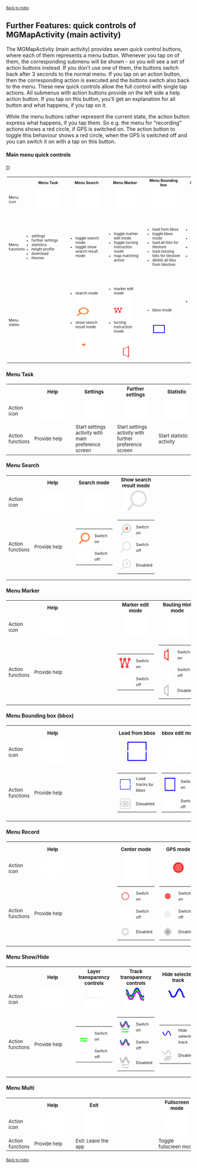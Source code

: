 <small><small>[Back to Index](../../../index.md)</small></small>

## Further Features: quick controls of MGMapActivity (main activity)

The MGMapActivity (main activity) provides seven quick control buttons, where each of them represents a menu button.
Whenever you tap on of them, the corresponding submenu will be shown - so you will see a set of action buttons instead.
If you don't use one of them, the buttons switch back after 3 seconds to the normal menu. If you tap on an action button,
then the corresponding action is executed and the buttons switch also back to the menu. These new quick controls
allow the full control with single tap actions. All submenus with action buttons provide on the
left side a help action button. If you tap on this button, you'll get an explanation for all button and what happens, if
you tap on it.

While the menu buttons rather represent the current state, the action button express what happens, if you tap them.
So e.g. the menu for "recording" actions shows a red circle, if GPS is switched on. The action button to toggle this
behaviour shows a red circle, when the GPS is switched off and you can switch it on with a tap on this button.

#### Main menu quick controls

D
<table style="font-size: x-small; padding:2px">
<tr>
	<th></th>
    <th style="text-align:center">Menu Task</th>
    <th style="text-align:center">Menu Search</th>
    <th style="text-align:center">Menu Marker</th>
    <th style="text-align:center">Menu Bounding box</th>
    <th style="text-align:center">Menu Record</th>
    <th style="text-align:center">Menu Show/Hide</th>
    <th style="text-align:center">Menu Multi</th>
</tr>
<tr>
<td width="5%" style="min-width:50px;max-width:60px">Menu<br/>icon</td>
<td width="12%" style="text-align:center; min-width:95px"><img src="../../../icons/group_task.svg" width="60px" height="60px"></td>
<td width="12%" style="text-align:center; min-width:95px"><img src="../../../icons/group_search1.svg" width="60px" height="60px"></td>
<td width="12%" style="text-align:center; min-width:95px"><img src="../../../icons/group_marker1.svg" width="60px" height="60px"></td>
<td width="12%" style="text-align:center; min-width:95px"><img src="../../../icons/group_bbox1.svg" width="60px" height="60px"></td>
<td width="12%" style="text-align:center; min-width:95px"><img src="../../../icons/group_record1.svg" width="60px" height="60px"></td>
<td width="12%" style="text-align:center; min-width:95px"><img src="../../../icons/show_hide.svg" width="60px" height="60px"></td>
<td width="12%" style="text-align:center; min-width:95px"><img src="../../../icons/multi.svg" width="60px" height="60px"></td>
</tr>
<tr>
	<td style="min-width:50px;max-width:60px">Menu<br/>functions</td>
    <td><ul style="padding:2px"><li>settings</li><li>further settings</li><li>statistics</li><li>height profile</li><li>download</li><li>themes</li></ul></td>
    <td><ul><li>toggle search mode</li><li>toggle show search result mode</li></ul></td>
    <td><ul><li>toggle marker edit mode</li><li>toggle turning instruction mode</li><li>map matching action</li></ul></td>
    <td><ul><li>load from bbox</li><li>toggle bbox mode</li><li>load all tiles for tilestore</li><li>load missing tiles for tilestore</li><li>delete all tiles from tilestore</li></ul></td>
    <td><ul><li>toggle center mode</li><li>toggle GPS mode</li><li>toggle record track mode</li><li>toggle record track segment mode</li></ul></td>
    <td><ul><li>toggle layer transparency controls</li><li>toggle track transparency controls</li><li>hide selected track</li><li>hide not selected tracks</li><li>hide all tracks</li><li>hide marker/route track</li></ul></td>
    <td><ul><li>leave the app</li><li>toggle fullscreen mode</li><li>zoom in</li><li>zoom out</li><li>lunch Android homescreen</li></ul></td>
</tr>
<tr>
<td style="min-width:50px;max-width:60px">Menu<br/>states</td>

<td></td>
<td><ul>
	<li>search mode<br/><img src="../../../icons/group_search1.svg" width="48px" height="32px">&nbsp;<img src="../../../icons/group_search2.svg" width="48px" height="32px"></li>
	<li>show search result mode<br/><img src="../../../icons/group_search1.svg" width="48px" height="32px">&nbsp;<img src="../../../icons/group_search3.svg" width="48px" height="32px"></li>
</ul></td>
<td><ul>
	<li>marker edit mode<br/><img src="../../../icons/group_marker1.svg" width="48px" height="32px">&nbsp;<img src="../../../icons/group_marker2.svg" width="48px" height="32px"></li>
	<li>turning instruction mode<br/><img src="../../../icons/group_marker1.svg" width="48px" height="32px">&nbsp;<img src="../../../icons/group_marker3.svg" width="48px" height="32px"></li>
</ul></td>
<td><ul>
	<li>bbox mode<br/><img src="../../../icons/group_bbox1.svg" width="48px" height="32px">&nbsp;<img src="../../../icons/group_bbox2.svg" width="48px" height="32px"></li>
</ul></td>
<td><ul>
	<li>GPS mode<br/>(GPS or track recording or track segment recording)<br/><img src="../../../icons/group_record1.svg" width="48px" height="32px">&nbsp;<img src="../../../icons/group_record2.svg" width="48px" height="32px"></li>
</ul></td>
<td></td>
<td></td>
</tr>
 </table>

#### Menu Task

<table style="font-size: small">
<tr>
	<th></th>
    <th style="text-align:center">Help</th>
    <th style="text-align:center">Settings</th>
    <th style="text-align:center">Further settings</th>
    <th style="text-align:center">Statistic</th>
    <th style="text-align:center">Height profile</th>
    <th style="text-align:center">Download</th>
    <th style="text-align:center">Themes</th>
</tr>
<tr>
<td width="5%" style="min-width:50px;max-width:60px">Action<br/>icon</td>
<td width="12%" style="text-align:center; min-width:100px"><img src="../../../icons/help.svg" width="60px" height="60px"></td>
<td width="12%" style="text-align:center; min-width:100px"><img src="../../../icons/settings.svg" width="60px" height="60px"></td>
<td width="12%" style="text-align:center; min-width:100px"><img src="../../../icons/settings_fu.svg" width="60px" height="60px"></td>
<td width="12%" style="text-align:center; min-width:100px"><img src="../../../icons/statistik.svg" width="60px" height="60px"></td>
<td width="12%" style="text-align:center; min-width:100px"><img src="../../../icons/height_profile.svg" width="60px" height="60px"></td>
<td width="12%" style="text-align:center; min-width:100px"><img src="../../../icons/download.svg" width="60px" height="60px"></td>
<td width="12%" style="text-align:center; min-width:100px"><img src="../../../icons/themes.svg" width="60px" height="60px"></td>
</tr>
<tr>
	<td style="min-width:50px;max-width:60px">Action<br/>functions</td>
    <td>Provide help</td>
    <td>Start settings activity with main preference screen</td>
    <td>Start settings activity with further preference screen</td>
    <td>Start statistic activity</td>
    <td>Start height profile activity</td>
    <td>Start settings activity with download preference screen</td>
    <td>Start theme settings activity</td>
</tr>
</table>


#### Menu Search

<table style="font-size: small">
<tr>
	<th></th>
    <th style="text-align:center">Help</th>
    <th style="text-align:center">Search mode</th>
    <th style="text-align:center">Show search result mode</th>
    <th style="text-align:center"></th>
    <th style="text-align:center"></th>
    <th style="text-align:center"></th>
    <th style="text-align:center"></th>
</tr>
<tr>
<td width="5%" style="min-width:50px;max-width:60px">Action<br/>icon</td>
<td width="12%" style="text-align:center; min-width:100px"><img src="../../../icons/help.svg" width="60px" height="60px"></td>
<td width="12%" style="text-align:center; min-width:100px"><img src="../../../icons/search.svg" width="60px" height="60px"></td>
<td width="12%" style="text-align:center; min-width:100px"><img src="../../../icons/search_res1.svg" width="60px" height="60px"></td>
<td width="12%" style="text-align:center; min-width:100px"> </td>
<td width="12%" style="text-align:center; min-width:100px"> </td>
<td width="12%" style="text-align:center; min-width:100px"> </td>
<td width="12%" style="text-align:center; min-width:100px"> </td>
</tr>
<tr>
	<td style="min-width:50px;max-width:60px">Action<br/>functions</td>
    <td>Provide help</td>
    <td>
		<table style="padding:0px;border:none">
			<tr><td width="40%" style="padding-top:10px;border:none"><img style="text-align:center;min-width:32px" src="../../../icons/search1b.svg" width="32px" height="32px"></td><td width="60%" style="padding-top:5px;border:none"><small>Switch on</small></td></tr>
			<tr><td width="40%" style="padding-top:10px;border:none"><img style="text-align:center;min-width:32px" src="../../../icons/search.svg" width="32px" height="32px"></td><td width="60%" style="padding-top:5px;border:none"><small>Switch off</small></td></tr>
		</table>
	</td>
    <td>
		<table style="padding:0px;border:none">
			<tr><td width="40%" style="padding-top:10px;border:none"><img style="text-align:center;min-width:32px" src="../../../icons/search_res2.svg" width="32px" height="32px"></td><td width="60%" style="padding-top:5px;border:none"><small>Switch on</small></td></tr>
			<tr><td width="40%" style="padding-top:10px;border:none"><img style="text-align:center;min-width:32px" src="../../../icons/search_res1.svg" width="32px" height="32px"></td><td width="60%" style="padding-top:5px;border:none"><small>Switch off</small></td></tr>
			<tr><td width="40%" style="padding-top:10px;border:none"><img style="text-align:center;min-width:32px" src="../../../icons/search_res3.svg" width="32px" height="32px"></td><td width="60%" style="padding-top:5px;border:none"><small>Disabled</small></td></tr>
		</table>
	</td>
    <td></td>
    <td></td>
    <td></td>
    <td></td>
</tr>
</table>


#### Menu Marker

<table style="font-size: small">
<tr>
	<th></th>
    <th style="text-align:center">Help</th>
    <th style="text-align:center"> </th>
    <th style="text-align:center">Marker edit mode</th>
    <th style="text-align:center">Routing Hint mode</th>
    <th style="text-align:center"></th>
    <th style="text-align:center">Map matching</th>
    <th style="text-align:center"></th>
</tr>
<tr>
<td width="5%" style="min-width:50px;max-width:60px">Action<br/>icon</td>
<td width="12%" style="text-align:center; min-width:100px"><img src="../../../icons/help.svg" width="60px" height="60px"></td>
<td width="12%" style="text-align:center; min-width:100px"> </td>
<td width="12%" style="text-align:center; min-width:100px"><img src="../../../icons/mtlr.svg" width="60px" height="60px"></td>
<td width="12%" style="text-align:center; min-width:100px"><img src="../../../icons/routing_hints1.svg" width="60px" height="60px"></td>
<td width="12%" style="text-align:center; min-width:100px"> </td>
<td width="12%" style="text-align:center; min-width:100px"><img src="../../../icons/matching.svg" width="60px" height="60px"></td>
<td width="12%" style="text-align:center; min-width:100px"> </td>
</tr>
<tr>
	<td style="min-width:50px;max-width:60px">Action<br/>functions</td>
    <td>Provide help</td>
    <td></td>
    <td>
		<table style="padding:0px;border:none">
			<tr><td width="40%" style="padding-top:10px;border:none"><img style="text-align:center;min-width:32px" src="../../../icons/mtlr2.svg" width="32px" height="32px"></td><td width="60%" style="padding-top:5px;border:none"><small>Switch on</small></td></tr>
			<tr><td width="40%" style="padding-top:10px;border:none"><img style="text-align:center;min-width:32px" src="../../../icons/mtlr.svg" width="32px" height="32px"></td><td width="60%" style="padding-top:5px;border:none"><small>Switch off</small></td></tr>
		</table>
	</td>
    <td>
		<table style="padding:0px;border:none">
			<tr><td width="40%" style="padding-top:10px;border:none"><img style="text-align:center;min-width:32px" src="../../../icons/routing_hints2.svg" width="32px" height="32px"></td><td width="60%" style="padding-top:5px;border:none"><small>Switch on</small></td></tr>
			<tr><td width="40%" style="padding-top:10px;border:none"><img style="text-align:center;min-width:32px" src="../../../icons/routing_hints1.svg" width="32px" height="32px"></td><td width="60%" style="padding-top:5px;border:none"><small>Switch off</small></td></tr>
			<tr><td width="40%" style="padding-top:10px;border:none"><img style="text-align:center;min-width:32px" src="../../../icons/routing_hints_dis.svg" width="32px" height="32px"></td><td width="60%" style="padding-top:5px;border:none"><small>Disabled</small></td></tr>
		</table>
	</td>
    <td></td>
    <td>
		<table style="padding:0px;border:none">
			<tr><td width="40%" style="padding-top:10px;border:none"><img style="text-align:center;min-width:32px" src="../../../icons/matching.svg" width="32px" height="32px"></td><td width="60%" style="padding-top:5px;border:none"><small>Trigger "map matching" </small></td></tr>
			<tr><td width="40%" style="padding-top:10px;border:none"><img style="text-align:center;min-width:32px" src="../../../icons/matching_dis.svg" width="32px" height="32px"></td><td width="60%" style="padding-top:5px;border:none"><small>Disabled</small></td></tr>
		</table>
	</td>
    <td></td>
</tr>
</table>


#### Menu Bounding box (bbox)

<table style="font-size: small">
<tr>
	<th></th>
    <th style="text-align:center">Help</th>
    <th style="text-align:center"> </th>
    <th style="text-align:center">Load from bbox</th>
    <th style="text-align:center">bbox edit mode</th>
    <th style="text-align:center">Load missing tiles to tilestore</th>
    <th style="text-align:center">Load all tiles to tilestore</th>
    <th style="text-align:center">Delete all tiles from tilestore</th>
</tr>
<tr>
<td width="5%" style="min-width:50px;max-width:60px">Action<br/>icon</td>
<td width="12%" style="text-align:center; min-width:100px"><img src="../../../icons/help.svg" width="60px" height="60px"></td>
<td width="12%" style="text-align:center; min-width:100px"> </td>
<td width="12%" style="text-align:center; min-width:100px"><img src="../../../icons/load_from_bb.svg" width="60px" height="60px"></td>
<td width="12%" style="text-align:center; min-width:100px"><img src="../../../icons/bbox.svg" width="60px" height="60px"></td>
<td width="12%" style="text-align:center; min-width:100px"><img src="../../../icons/bb_ts_load_remain.svg" width="60px" height="60px"></td>
<td width="12%" style="text-align:center; min-width:100px"><img src="../../../icons/bb_ts_load_all.svg" width="60px" height="60px"></td>
<td width="12%" style="text-align:center; min-width:100px"><img src="../../../icons/bb_ts_delete_all.svg" width="60px" height="60px"></td>
</tr>
<tr>
	<td style="min-width:50px;max-width:60px">Action<br/>functions</td>
    <td>Provide help</td>
    <td></td>
    <td>
		<table style="padding:0px;border:none">
			<tr><td width="40%" style="padding-top:10px;border:none"><img style="text-align:center;min-width:32px" src="../../../icons/load_from_bb.svg" width="32px" height="32px"></td><td width="60%" style="padding-top:5px;border:none"><small>Load tracks by bbox</small></td></tr>
			<tr><td width="40%" style="padding-top:10px;border:none"><img style="text-align:center;min-width:32px" src="../../../icons/load_from_bb_dis.svg" width="32px" height="32px"></td><td width="60%" style="padding-top:5px;border:none"><small>Diasabled</small></td></tr>
		</table>
	</td>
    <td>
		<table style="padding:0px;border:none">
			<tr><td width="40%" style="padding-top:10px;border:none"><img style="text-align:center;min-width:32px" src="../../../icons/bbox2.svg" width="32px" height="40px"></td><td width="60%" style="padding-top:5px;border:none"><small>Switch on</small></td></tr>
			<tr><td width="40%" style="padding-top:10px;border:none"><img style="text-align:center;min-width:32px" src="../../../icons/bbox.svg" width="32px" height="32px"></td><td width="60%" style="padding-top:5px;border:none"><small>Switch off</small></td></tr>
		</table>
	</td>
    <td>
		<table style="padding:0px;border:none">
			<tr><td width="40%" style="padding-top:10px;border:none"><img style="text-align:center;min-width:32px" src="../../../icons/bb_ts_load_remain.svg" width="32px" height="32px"></td><td width="60%" style="padding-top:5px;border:none"><small>Load missing tiles by bbox</small></td></tr>
			<tr><td width="40%" style="padding-top:10px;border:none"><img style="text-align:center;min-width:32px" src="../../../icons/bb_ts_load_remain_dis.svg" width="32px" height="32px"></td><td width="60%" style="padding-top:5px;border:none"><small>Diasabled</small></td></tr>
		</table>
	</td>
    <td>
		<table style="padding:0px;border:none">
			<tr><td width="40%" style="padding-top:10px;border:none"><img style="text-align:center;min-width:32px" src="../../../icons/bb_ts_load_all.svg" width="32px" height="32px"></td><td width="60%" style="padding-top:5px;border:none"><small>Load all tiles by bbox</small></td></tr>
			<tr><td width="40%" style="padding-top:10px;border:none"><img style="text-align:center;min-width:32px" src="../../../icons/bb_ts_load_all_dis.svg" width="32px" height="32px"></td><td width="60%" style="padding-top:5px;border:none"><small>Diasabled</small></td></tr>
		</table>
	</td>
    <td>
		<table style="padding:0px;border:none">
			<tr><td width="40%" style="padding-top:10px;border:none"><img style="text-align:center;min-width:32px" src="../../../icons/bb_ts_delete_all.svg" width="32px" height="32px"></td><td width="60%" style="padding-top:5px;border:none"><small>Delete all tiles by bbox</small></td></tr>
			<tr><td width="40%" style="padding-top:10px;border:none"><img style="text-align:center;min-width:32px" src="../../../icons/bb_ts_delete_all_dis.svg" width="32px" height="32px"></td><td width="60%" style="padding-top:5px;border:none"><small>Diasabled</small></td></tr>
		</table>
	</td>
</tr>
</table>


#### Menu Record

<table style="font-size: small">
<tr>
	<th></th>
    <th style="text-align:center">Help</th>
    <th style="text-align:center"> </th>
    <th style="text-align:center">Center mode</th>
    <th style="text-align:center">GPS mode</th>
    <th style="text-align:center">Record track mode</th>
    <th style="text-align:center">Record track segment mode</th>
    <th style="text-align:center"></th>
</tr>
<tr>
<td width="5%" style="min-width:50px;max-width:60px">Action<br/>icon</td>
<td width="12%" style="text-align:center; min-width:100px"><img src="../../../icons/help.svg" width="60px" height="60px"></td>
<td width="12%" style="text-align:center; min-width:100px"> </td>
<td width="12%" style="text-align:center; min-width:100px"><img src="../../../icons/center1.svg" width="60px" height="60px"></td>
<td width="12%" style="text-align:center; min-width:100px"><img src="../../../icons/gps1.svg" width="60px" height="60px"></td>
<td width="12%" style="text-align:center; min-width:100px"><img src="../../../icons/record_track1.svg" width="60px" height="60px"></td>
<td width="12%" style="text-align:center; min-width:100px"><img src="../../../icons/record_segment1.svg" width="60px" height="60px"></td>
<td width="12%" style="text-align:center; min-width:100px"> </td>
</tr>
<tr>
	<td style="min-width:50px;max-width:60px">Action<br/>functions</td>
    <td>Provide help</td>
    <td></td>
    <td>
		<table style="padding:0px;border:none">
			<tr><td width="40%" style="padding-top:10px;border:none"><img style="text-align:center;min-width:32px" src="../../../icons/center2.svg" width="32px" height="32px"></td><td width="60%" style="padding-top:5px;border:none"><small>Switch on</small></td></tr>
			<tr><td width="40%" style="padding-top:10px;border:none"><img style="text-align:center;min-width:32px" src="../../../icons/center1.svg" width="32px" height="32px"></td><td width="60%" style="padding-top:5px;border:none"><small>Switch off</small></td></tr>
			<tr><td width="40%" style="padding-top:10px;border:none"><img style="text-align:center;min-width:32px" src="../../../icons/center_dis.svg" width="32px" height="32px"></td><td width="60%" style="padding-top:5px;border:none"><small>Disabled</small></td></tr>
		</table>
	</td>
    <td>
		<table style="padding:0px;border:none">
			<tr><td width="40%" style="padding-top:10px;border:none"><img style="text-align:center;min-width:32px" src="../../../icons/gps1.svg" width="32px" height="32px"></td><td width="60%" style="padding-top:5px;border:none"><small>Switch on</small></td></tr>
			<tr><td width="40%" style="padding-top:10px;border:none"><img style="text-align:center;min-width:32px" src="../../../icons/gps2.svg" width="32px" height="32px"></td><td width="60%" style="padding-top:5px;border:none"><small>Switch off</small></td></tr>
			<tr><td width="40%" style="padding-top:10px;border:none"><img style="text-align:center;min-width:32px" src="../../../icons/gps_dis.svg" width="32px" height="32px"></td><td width="60%" style="padding-top:5px;border:none"><small>Disabled</small></td></tr>
		</table>
	</td>
    <td>
		<table style="padding:0px;border:none">
			<tr><td width="40%" style="padding-top:10px;border:none"><img style="text-align:center;min-width:32px" src="../../../icons/record_track1.svg" width="32px" height="32px"></td><td width="60%" style="padding-top:5px;border:none"><small>Switch on</small></td></tr>
			<tr><td width="40%" style="padding-top:10px;border:none"><img style="text-align:center;min-width:32px" src="../../../icons/record_track2.svg" width="32px" height="32px"></td><td width="60%" style="padding-top:5px;border:none"><small>Switch off</small></td></tr>
		</table>
	</td>
    <td>
		<table style="padding:0px;border:none">
			<tr><td width="40%" style="padding-top:10px;border:none"><img style="text-align:center;min-width:32px" src="../../../icons/record_segment1.svg" width="32px" height="32px"></td><td width="60%" style="padding-top:5px;border:none"><small>Switch on</small></td></tr>
			<tr><td width="40%" style="padding-top:10px;border:none"><img style="text-align:center;min-width:32px" src="../../../icons/record_segment2.svg" width="32px" height="32px"></td><td width="60%" style="padding-top:5px;border:none"><small>Switch off</small></td></tr>
			<tr><td width="40%" style="padding-top:10px;border:none"><img style="text-align:center;min-width:32px" src="../../../icons/record_segment_dis.svg" width="32px" height="32px"></td><td width="60%" style="padding-top:5px;border:none"><small>Disabled</small></td></tr>
		</table>
	</td>
    <td></td>
</tr>
</table>

#### Menu Show/Hide

<table style="font-size: small">
<tr>
	<th></th>
    <th style="text-align:center">Help</th>
    <th style="text-align:center">Layer transparency controls</th>
    <th style="text-align:center">Track transparency controls</th>
    <th style="text-align:center">Hide selected track</th>
    <th style="text-align:center">Hide not selected tracks</th>
    <th style="text-align:center">Hide all tracks</th>
    <th style="text-align:center">Hide marker/route track</th>
</tr>

<tr>
<td width="5%" style="min-width:50px;max-width:60px">Action<br/>icon</td>
<td width="12%" style="text-align:center; min-width:100px"><img src="../../../icons/help.svg" width="60px" height="60px"></td>
<td width="12%" style="text-align:center; min-width:100px"><img src="../../../icons/slider_layer1.svg" width="60px" height="60px"></td>
<td width="12%" style="text-align:center; min-width:100px"><img src="../../../icons/slider_track1.svg" width="60px" height="60px"></td>
<td width="12%" style="text-align:center; min-width:100px"><img src="../../../icons/hide_stl.svg" width="60px" height="60px"></td>
<td width="12%" style="text-align:center; min-width:100px"><img src="../../../icons/hide_atl.svg" width="60px" height="60px"></td>
<td width="12%" style="text-align:center; min-width:100px"><img src="../../../icons/hide_all.svg" width="60px" height="60px"></td>
<td width="12%" style="text-align:center; min-width:100px"><img src="../../../icons/hide_mtl.svg" width="60px" height="60px"></td>
</tr>
<tr>
	<td style="min-width:50px;max-width:60px">Action<br/>functions</td>
    <td>Provide help</td>
	<td>
		<table style="padding:0px;border:none">
			<tr><td width="40%" style="padding-top:10px;border:none"><img style="text-align:center;min-width:32px" src="../../../icons/slider_layer2.svg" width="32px" height="32px"></td><td width="60%" style="padding-top:5px;border:none"><small>Switch on</small></td></tr>
			<tr><td width="40%" style="padding-top:10px;border:none"><img style="text-align:center;min-width:32px" src="../../../icons/slider_layer1.svg" width="32px" height="32px"></td><td width="60%" style="padding-top:5px;border:none"><small>Switch off</small></td></tr>
		</table>
    <td>
		<table style="padding:0px;border:none">
			<tr><td width="40%" style="padding-top:10px;border:none"><img style="text-align:center;min-width:32px" src="../../../icons/slider_track2.svg" width="32px" height="32px"></td><td width="60%" style="padding-top:5px;border:none"><small>Switch on</small></td></tr>
			<tr><td width="40%" style="padding-top:10px;border:none"><img style="text-align:center;min-width:32px" src="../../../icons/slider_track1.svg" width="32px" height="32px"></td><td width="60%" style="padding-top:5px;border:none"><small>Switch off</small></td></tr>
			<tr><td width="40%" style="padding-top:10px;border:none"><img style="text-align:center;min-width:32px" src="../../../icons/slider_track_dis.svg" width="32px" height="32px"></td><td width="60%" style="padding-top:5px;border:none"><small>Disabled</small></td></tr>
		</table>
	</td>
    <td>
		<table style="padding:0px;border:none">
			<tr><td width="40%" style="padding-top:10px;border:none"><img style="text-align:center;min-width:32px" src="../../../icons/hide_stl.svg" width="32px" height="32px"></td><td width="60%" style="padding-top:5px;border:none"><small>Hide selected track</small></td></tr>
			<tr><td width="40%" style="padding-top:10px;border:none"><img style="text-align:center;min-width:32px" src="../../../icons/hide_stl_dis.svg" width="32px" height="32px"></td><td width="60%" style="padding-top:5px;border:none"><small>Disabled</small></td></tr>
		</table>
	</td>
    <td>
		<table style="padding:0px;border:none">
			<tr><td width="40%" style="padding-top:10px;border:none"><img style="text-align:center;min-width:32px" src="../../../icons/hide_atl.svg" width="32px" height="32px"></td><td width="60%" style="padding-top:5px;border:none"><small>Hide not selected tracks</small></td></tr>
			<tr><td width="40%" style="padding-top:10px;border:none"><img style="text-align:center;min-width:32px" src="../../../icons/hide_atl_dis.svg" width="32px" height="32px"></td><td width="60%" style="padding-top:5px;border:none"><small>Disabled</small></td></tr>
		</table>
	</td>
    <td>
		<table style="padding:0px;border:none">
			<tr><td width="40%" style="padding-top:10px;border:none"><img style="text-align:center;min-width:32px" src="../../../icons/hide_all.svg" width="32px" height="32px"></td><td width="60%" style="padding-top:5px;border:none"><small>Hide all tracks</small></td></tr>
			<tr><td width="40%" style="padding-top:10px;border:none"><img style="text-align:center;min-width:32px" src="../../../icons/hide_all_dis.svg" width="32px" height="32px"></td><td width="60%" style="padding-top:5px;border:none"><small>Disabled</small></td></tr>
		</table>
	</td>
    <td>
		<table style="padding:0px;border:none">
			<tr><td width="40%" style="padding-top:10px;border:none"><img style="text-align:center;min-width:32px" src="../../../icons/hide_mtl.svg" width="32px" height="32px"></td><td width="60%" style="padding-top:5px;border:none"><small>Hide marker/route track</small></td></tr>
			<tr><td width="40%" style="padding-top:10px;border:none"><img style="text-align:center;min-width:32px" src="../../../icons/hide_mtl_dis.svg" width="32px" height="32px"></td><td width="60%" style="padding-top:5px;border:none"><small>Disabled</small></td></tr>
		</table>
	</td>
</tr>
</table>

#### Menu Multi

<table style="font-size: small">
<tr>
	<th></th>
    <th style="text-align:center">Help</th>
    <th style="text-align:center">Exit</th>
    <th style="text-align:center"> </th>
    <th style="text-align:center">Fullscreen mode</th>
    <th style="text-align:center">Zoom in</th>
    <th style="text-align:center">Zoom out</th>
    <th style="text-align:center">Home</th>
</tr>
<tr>
<td width="5%" style="min-width:50px;max-width:60px">Action<br/>icon</td>
<td width="12%" style="text-align:center; min-width:100px"><img src="../../../icons/help.svg" width="60px" height="60px"></td>
<td width="12%" style="text-align:center; min-width:100px"><img src="../../../icons/exit.svg" width="60px" height="60px"></td>
<td width="12%" style="text-align:center; min-width:100px"> </td>
<td width="12%" style="text-align:center; min-width:100px"><img src="../../../icons/fullscreen.svg" width="60px" height="60px"></td>
<td width="12%" style="text-align:center; min-width:100px"><img src="../../../icons/zoom_in.svg" width="60px" height="60px"></td>
<td width="12%" style="text-align:center; min-width:100px"><img src="../../../icons/zoom_out.svg" width="60px" height="60px"></td>
<td width="12%" style="text-align:center; min-width:100px"><img src="../../../icons/home.svg" width="60px" height="60px"></td>
</tr>
<tr>
	<td style="min-width:50px;max-width:60px">Action<br/>functions</td>
    <td>Provide help</td>
    <td>Exit: Leave the app</td>
    <td> </td>
    <td>Toggle fullscreen mode</td>
    <td>Zoom in</td>
    <td>Zoom out</td>
    <td>Lunch Android homescreen</td>
</tr>
</table>




 <small><small>[Back to Index](../../../index.md)</small></small>

